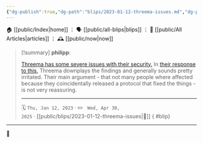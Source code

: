 ```yaml
---
{"dg-publish":true,"dg-path":"blips/2023-01-12-threema-issues.md","dg-permalink":"2023/01/12/threema-issues/","permalink":"/2023/01/12/threema-issues/","title":"philipp @ 2023-01-12"}
---
```



<div class="transclusion internal-embed is-loaded"><div class="markdown-embed">




🏠 [[public/Index\|home]]  ⋮ 🗣️ [[public/all-blips\|blips]] ⋮  📝 [[public/All Articles\|articles]]  ⋮ 🕰️ [[public/now\|now]]


</div></div>


> [!summary] **philipp**:
>
> [Threema has some severe issues with their security.](https://breakingthe3ma.app/) In [their response to this,](https://threema.ch/en/blog/posts/news-alleged-weaknesses-statement) Threema downplays the findings and generally sounds pretty irritated. Their main argument - that not many people where affected because they coincidentally released a protocol that fixed the things - is not very reassuring.
> - - -
>
> 🗓️ <code>Thu, Jan 12, 2023</code>  · ✏️ <code> Wed, Apr 30, 2025</code>  · [[public/blips/2023-01-12-threema-issues\|🔗]]
{ #blip}


- - -

 👾
